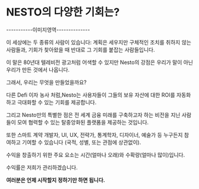 # NESTO의 다양한 기회는?

\-----------이미지영역--------------

이 세상에는 두 종류의 사람이 있습니다: 계획은 세우지만 구체적인 조치를 취하지 않는 사람들과, 기회가 찾아왔을 때 반대로 그 기회를 붙잡는 사람들입니다.

이 말은 80년대 텔레비전 광고처럼 어색할 수 있지만 Nesto의 강점은 우리가 말이 아닌 우리가 만든 것에서 나옵니다.

그래서, 우리는 무엇을 만들었을까요?

다른 Defi 이자 농사 처럼,Nesto는 사용자들이 그들의 보유 자산에 대한 ROI를 자동화하고 극대화할 수 있는 기회를 제공합니다.

그리고 Nesto만의 특별한 점은 전 세계 금융 미래를 구축하고자 하는 비전을 지닌 사람들이 모여 협력할 수 있는 탈중앙화된 플랫폼을 제공하는 것입니다.

또한 스마트 계약 개발자, UI, UX, 전략가, 통계학자, 디자이너, 예술가 등 누구든지 참여하고 기여할 수 있습니다 (국적, 성별, 또는 관점에 상관없이).

수익을 창출하기 위한 주요 요소는 시간(얼마나 오래)와 수확량(얼마나 많이)입니다.

수익률은 저희가 관리하겠습니다.

**여러분은 언제 시작할지 정하기만 하면 됩니다.**



